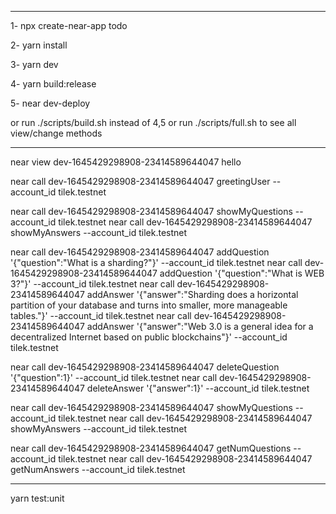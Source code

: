*************************************************

1- npx create-near-app todo

2- yarn install

3- yarn dev

4- yarn build:release

5- near dev-deploy 


or run ./scripts/build.sh instead of 4,5
or run ./scripts/full.sh to see all view/change methods



*************************************************

near view dev-1645429298908-23414589644047 hello

near call dev-1645429298908-23414589644047 greetingUser --account_id tilek.testnet 

near call dev-1645429298908-23414589644047 showMyQuestions --account_id tilek.testnet
near call dev-1645429298908-23414589644047 showMyAnswers --account_id tilek.testnet 

near call dev-1645429298908-23414589644047 addQuestion '{"question":"What is a sharding?"}' --account_id tilek.testnet
near call dev-1645429298908-23414589644047 addQuestion '{"question":"What is WEB 3?"}' --account_id tilek.testnet
near call dev-1645429298908-23414589644047 addAnswer '{"answer":"Sharding does a horizontal partition of your database and turns into smaller, more manageable tables."}' --account_id tilek.testnet
near call dev-1645429298908-23414589644047 addAnswer '{"answer":"Web 3.0 is a general idea for a decentralized Internet based on public blockchains"}' --account_id tilek.testnet

near call dev-1645429298908-23414589644047 deleteQuestion '{"question":1}' --account_id tilek.testnet
near call dev-1645429298908-23414589644047 deleteAnswer '{"answer":1}' --account_id tilek.testnet

near call dev-1645429298908-23414589644047 showMyQuestions --account_id tilek.testnet
near call dev-1645429298908-23414589644047 showMyAnswers --account_id tilek.testnet 

near call dev-1645429298908-23414589644047 getNumQuestions --account_id tilek.testnet
near call dev-1645429298908-23414589644047 getNumAnswers --account_id tilek.testnet 



--------------------------------------------------------------------------------------------

yarn test:unit